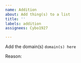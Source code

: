 ```yaml
---
name: Addition
about: Add thing(s) to a list
title: ''
labels: addition
assignees: Cybo1927

---
```


Add the domain(s) `domain(s) here`

Reason:
